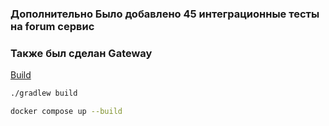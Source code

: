 ### Дополнительно Было добавлено 45 интеграционные тесты на forum сервис
### Также был сделан Gateway

[Build](#build)
```bash
./gradlew build
```

```bash
docker compose up --build
```

